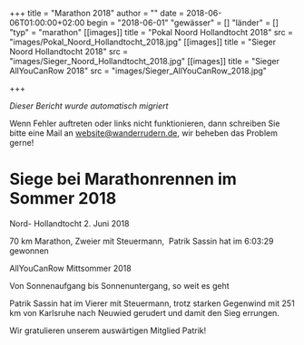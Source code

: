 +++
title = "Marathon 2018"
author = ""
date = 2018-06-06T01:00:00+02:00
begin = "2018-06-01"
"gewässer" = []
"länder" = []
"typ" = "marathon"
[[images]]
title = "Pokal Noord Hollandtocht 2018"
src = "images/Pokal_Noord_Hollandtocht_2018.jpg"
[[images]]
title = "Sieger Noord Hollandtocht 2018"
src = "images/Sieger_Noord_Hollandtocht_2018.jpg"
[[images]]
title = "Sieger AllYouCanRow 2018"
src = "images/Sieger_AllYouCanRow_2018.jpg"

+++


*Dieser Bericht wurde automatisch migriert*

Wenn Fehler auftreten oder links nicht funktionieren, dann schreiben Sie bitte eine Mail an website@wanderrudern.de, wir beheben das Problem gerne!



# Siege bei Marathonrennen im Sommer 2018


Nord- Hollandtocht 2. Juni 2018

70 km Marathon, Zweier mit Steuermann,  Patrik Sassin hat im 6:03:29 gewonnen

AllYouCanRow Mittsommer 2018

Von Sonnenaufgang bis Sonnenuntergang, so weit es geht

Patrik Sassin hat im Vierer mit Steuermann, trotz starken Gegenwind mit 251 km von Karlsruhe nach Neuwied gerudert und damit den Sieg errungen.

Wir gratulieren unserem auswärtigen Mitglied Patrik!